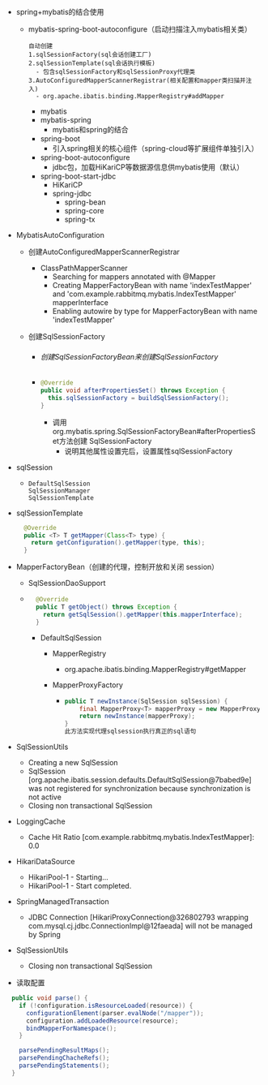 - spring+mybatis的结合使用

  - mybatis-spring-boot-autoconfigure（启动扫描注入mybatis相关类）

    ```properties
    自动创建
    1.sqlSessionFactory(sql会话创建工厂)
    2.sqlSessionTemplate(sql会话执行模板)
      - 包含sqlSessionFactory和sqlSessionProxy代理类
    3.AutoConfiguredMapperScannerRegistrar(相关配置和mapper类扫描并注入)
      - org.apache.ibatis.binding.MapperRegistry#addMapper
    
    ```

    

    - mybatis
    - mybatis-spring
      - mybatis和spring的结合
    - spring-boot
      - 引入spring相关的核心组件（spring-cloud等扩展组件单独引入）
    - spring-boot-autoconfigure
      - jdbc包，加载HiKariCP等数据源信息供mybatis使用（默认）
    - spring-boot-start-jdbc
      - HiKariCP
      - spring-jdbc
        - spring-bean
        - spring-core
        - spring-tx



- MybatisAutoConfiguration

  - 创建AutoConfiguredMapperScannerRegistrar

    - ClassPathMapperScanner
      - Searching for mappers annotated with @Mapper
      - Creating MapperFactoryBean with name 'indexTestMapper' and 'com.example.rabbitmq.mybatis.IndexTestMapper' mapperInterface
      - Enabling autowire by type for MapperFactoryBean with name 'indexTestMapper'

  - 创建SqlSessionFactory

    - ###### 创建SqlSessionFactoryBean来创建SqlSessionFactory

    - ```java
      @Override
      public void afterPropertiesSet() throws Exception {
        this.sqlSessionFactory = buildSqlSessionFactory();
      }
      ```

      - 调用org.mybatis.spring.SqlSessionFactoryBean#afterPropertiesSet方法创建 SqlSessionFactory
        - 说明其他属性设置完后，设置属性sqlSessionFactory

- sqlSession

  - ```properties
    DefaultSqlSession
    SqlSessionManager
    SqlSessionTemplate
    ```

- sqlSessionTemplate

  ```java
    @Override
    public <T> T getMapper(Class<T> type) {
      return getConfiguration().getMapper(type, this);
    }
  ```



- MapperFactoryBean（创建的代理，控制开放和关闭 session）

  - SqlSessionDaoSupport

  - ```java
      @Override
      public T getObject() throws Exception {
        return getSqlSession().getMapper(this.mapperInterface);
      }
    ```

    - DefaultSqlSession

      - MapperRegistry

        - org.apache.ibatis.binding.MapperRegistry#getMapper

      - MapperProxyFactory

        - ```java
          public T newInstance(SqlSession sqlSession) {  
              final MapperProxy<T> mapperProxy = new MapperProxy<T>(sqlSession, mapperInterface, methodCache);  
              return newInstance(mapperProxy);
          }
          此方法实现代理sqlsession执行真正的sql语句
          ```

- SqlSessionUtils

  - Creating a new SqlSession
  - SqlSession [org.apache.ibatis.session.defaults.DefaultSqlSession@7babed9e] was not registered for synchronization because synchronization is not active
  - Closing non transactional SqlSession

- LoggingCache
  - Cache Hit Ratio [com.example.rabbitmq.mybatis.IndexTestMapper]: 0.0
- HikariDataSource
  - HikariPool-1 - Starting...
  - HikariPool-1 - Start completed.
- SpringManagedTransaction
  - JDBC Connection [HikariProxyConnection@326802793 wrapping com.mysql.cj.jdbc.ConnectionImpl@12faeada] will not be managed by Spring
- SqlSessionUtils
  - Closing non transactional SqlSession

- 读取配置

```java
  public void parse() {
    if (!configuration.isResourceLoaded(resource)) {
      configurationElement(parser.evalNode("/mapper"));
      configuration.addLoadedResource(resource);
      bindMapperForNamespace();
    }

    parsePendingResultMaps();
    parsePendingChacheRefs();
    parsePendingStatements();
  }
```

